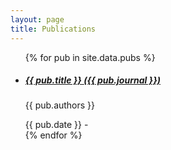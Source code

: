 ```yaml
---
layout: page
title: Publications
---
```



<!--TODO : need to alter up some of the  styling here  -->
<ul>
{% for pub in site.data.pubs %}
  <li class="article-list-item ">
    <a href="{{ pub.url }}" title="{{ pub.title }}">
      <h5>
        {{ pub.title }} <i>({{ pub.journal }})</i>
        <span class="icon icon-ios-arrow-thin-right"></span>
      </h5>
    </a>
    <p>{{ pub.authors }}</p>
    <div class="article-list-footer">
      <span class="article-list-date">
        {{ pub.date }}
      </span>
      <span class="article-list-divider">-</span>
    </div>
  </li>
{% endfor %}
</ul>
